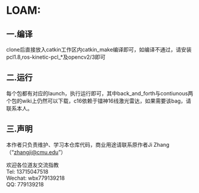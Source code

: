 # LOAM: 
## 一.编译  
clone后直接放入catkin工作区内catkin_make编译即可，如编译不通过，请安装pcl1.8,ros-kinetic-pcl_*及opencv2/3即可  

## 二.运行  
每个包都有对应的launch，执行运行即可，其中back_and_forth与contiunous两个包的wiki上仍然可以下载，c16依赖于镭神16线激光雷达，如果需要该bag，请联系本人。 

## 三.声明  
本作者只负责维护、学习本仓库代码，商业用途请联系原作者Ji Zhang（“zhangji@cmu.edu”）

欢迎各位道友交流指教  
Tel:    13715047518  
Wechat: wbx779139218  
QQ:     779139218  
